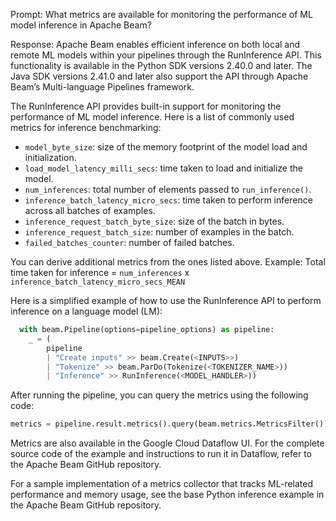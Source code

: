 Prompt:
What metrics are available for monitoring the performance of ML model inference in Apache Beam?

Response:
Apache Beam enables efficient inference on both local and remote ML models within your pipelines through the RunInference API. This functionality is available in the Python SDK versions 2.40.0 and later. The Java SDK versions 2.41.0 and later also support the API through Apache Beam’s Multi-language Pipelines framework.

The RunInference API provides built-in support for monitoring the performance of ML model inference. Here is a list of commonly used metrics for inference benchmarking:
* `model_byte_size`: size of the memory footprint of the model load and initialization.
* `load_model_latency_milli_secs`: time taken to load and initialize the model.
* `num_inferences`: total number of elements passed to `run_inference()`.
* `inference_batch_latency_micro_secs`: time taken to perform inference across all batches of examples.
* `inference_request_batch_byte_size`: size of the batch in bytes.
* `inference_request_batch_size`: number of examples in the batch.
* `failed_batches_counter`: number of failed batches.

You can derive additional metrics from the ones listed above. Example:
Total time taken for inference = `num_inferences` x `inference_batch_latency_micro_secs_MEAN`

Here is a simplified example of how to use the RunInference API to perform inference on a language model (LM):

```python
  with beam.Pipeline(options=pipeline_options) as pipeline:
    _ = (
        pipeline
        | "Create inputs" >> beam.Create(<INPUTS>>)
        | "Tokenize" >> beam.ParDo(Tokenize(<TOKENIZER_NAME>))
        | "Inference" >> RunInference(<MODEL_HANDLER>))
```

After running the pipeline, you can query the metrics using the following code:

```python
metrics = pipeline.result.metrics().query(beam.metrics.MetricsFilter())
```

Metrics are also available in the Google Cloud Dataflow UI. For the complete source code of the example and instructions to run it in Dataflow, refer to the Apache Beam GitHub repository.

For a sample implementation of a metrics collector that tracks ML-related performance and memory usage, see the base Python inference example in the Apache Beam GitHub repository.